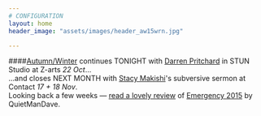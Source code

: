 ```yaml
---
# CONFIGURATION
layout: home
header_image: "assets/images/header_aw15wrn.jpg"

---
```

####[Autumn/Winter](/current/2015-autumnwinter) continues TONIGHT with [Darren Pritchard](/current/2015-autumnwinter/pritchard) in STUN Studio at Z-arts *22 Oct*…<br>…and closes NEXT MONTH with [Stacy Makishi](http://www.wordofwarning.org/current/2015-autumnwinter/makishi)'s subversive sermon at Contact *17 + 18 Nov*.<br>Looking back a few weeks — [read a lovely review](http://quietmandave.co.uk/2015/10/emergency-at-z-arts) of [Emergency 2015](/current/2015-emergency) by QuietManDave.

